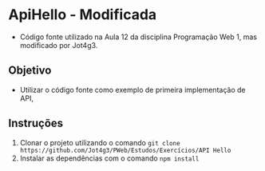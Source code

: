 # ApiHello - Modificada

- Código fonte utilizado na Aula 12 da disciplina Programação Web 1, mas modificado por Jot4g3.

## Objetivo

- Utilizar o código fonte como exemplo de primeira implementação de API,

## Instruções

1. Clonar o projeto utilizando o comando `git clone https://github.com/Jot4g3/PWeb/Estudos/Exercícios/API Hello`
2. Instalar as dependências com o comando `npm install`
